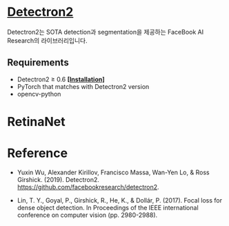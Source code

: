 # [Detectron2](https://github.com/facebookresearch/detectron2)

Detectron2는 SOTA detection과 segmentation을 제공하는 FaceBook AI Research의 라이브러리입니다. 

## Requirements

- Detectron2 ≥ 0.6 [**[Installation]**](https://detectron2.readthedocs.io/en/latest/tutorials/install.html)
- PyTorch that matches with Detectron2 version
- opencv-python

# RetinaNet

# Reference 

- Yuxin Wu, Alexander Kirillov, Francisco Massa, Wan-Yen Lo, & Ross Girshick. (2019). Detectron2. https://github.com/facebookresearch/detectron2.

- Lin, T. Y., Goyal, P., Girshick, R., He, K., & Dollár, P. (2017). Focal loss for dense object detection. In Proceedings of the IEEE international conference on computer vision (pp. 2980-2988).